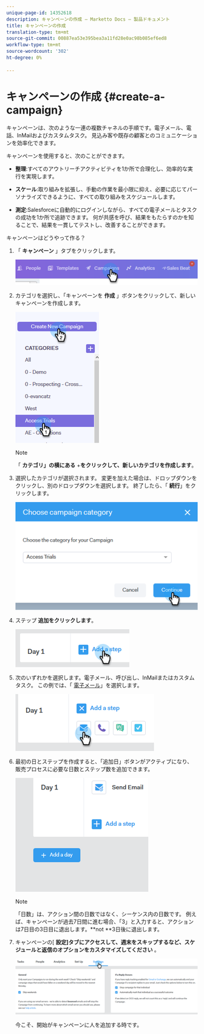 ```yaml
---
unique-page-id: 14352618
description: キャンペーンの作成 — Marketto Docs — 製品ドキュメント
title: キャンペーンの作成
translation-type: tm+mt
source-git-commit: 00887ea53e395bea3a11fd28e0ac98b085ef6ed8
workflow-type: tm+mt
source-wordcount: '302'
ht-degree: 0%

---
```



# キャンペーンの作成 {#create-a-campaign}

キャンペーンは、次のような一連の複数チャネルの手順です。電子メール、電話、InMailおよびカスタムタスク。 見込み客や既存の顧客とのコミュニケーションを効率化できます。

キャンペーンを使用すると、次のことができます。

* **整理**:すべてのアウトリーチアクティビティを1か所で合理化し、効率的な実行を実現します。

* **スケール**:取り組みを拡張し、手動の作業を最小限に抑え、必要に応じてパーソナライズできるように、すべての取り組みをスケジュールします。
* **測定**:Salesforceに自動的にログインしながら、すべての電子メールとタスクの成功を1か所で追跡できます。 何が共感を呼び、結果をもたらすのかを知ることで、結果を一貫してテストし、改善することができます。

キャンペーンはどうやって作る？

1. 「 **キャンペーン** 」タブをクリックします。

   ![](assets/one-1.png)

1. カテゴリを選択し、「キャンペーンを **作成** 」ボタンをクリックして、新しいキャンペーンを作成します。

   ![](assets/two-1.png)

   >[!NOTE]
   >
   >「 **カテゴリ」の横にある** +**をクリックして、新しいカテゴリを作成します**。

1. 選択したカテゴリが選択されます。 変更を加えた場合は、ドロップダウンをクリックし、別のドロップダウンを選択します。 終了したら、「 **続行**」をクリックします。

   ![](assets/three-1.png)

1. ステップ **追加をクリックします**。

   ![](assets/four-1.png)

1. 次のいずれかを選択します。電子メール、呼び出し、InMailまたはカスタムタスク。 この例では、「 [電子メール](http://docs.marketo.com/display/DOCS/Campaign+Step+Types#CampaignStepTypes-Email)」を選択します。

   ![](assets/five-1.png)

1. 最初の日とステップを作成すると、「追加日」ボタンがアクティブになり、販売プロセスに必要な日数とステップ数を追加できます。

   ![](assets/six.png)

   >[!NOTE]
   >
   >「日数」は、アクション間の日数ではなく、シーケンス内の日数です。 例えば、キャンペーンが過去7日間に進む場合、「3」と入力すると、アクションは7日目の3日目に退出します。**not **3日後に退出します。

1. キャンペーンの[ **設定]タブにアクセスして、週末をスキップするなど、スケジュールと返信のオプションをカスタマイズしてください** 。

   ![](assets/seven.png)

   今こそ、開始がキャンペーンに人を追加する時です。

